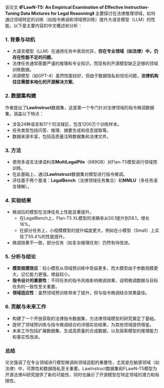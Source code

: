 该论文 **《FLawN-T5: An Empirical Examination of Effective Instruction-Tuning Data Mixtures for Legal Reasoning》** 主要探讨在法律推理领域，如何通过领域特定的训练（如指令微调和领域预训练）提升大语言模型（LLM）的性能。以下是主要内容的中文概述和分析：

### 1. 背景与动机

- 大语言模型（LLM）在通用任务中表现优异，**但在专业领域（如法律）中，仍存在性能不足的问题**。
- 法律任务通常需要严谨的推理和专业知识，而现有的开源模型缺乏足够的领域训练数据。
- 闭源模型（如GPT-4）虽然性能较好，但由于数据隐私和信任问题，**法律机构往往需要本地化的开源解决方案**。

### 2. 数据集构建

作者提出了**LawInstruct**数据集，这是第一个专门针对法律领域的指令微调数据集，涵盖以下特点：

- 涉及24种语言和17个司法辖区，包含1200万个训练样本。
- 任务类型包括问答、推理、摘要生成和信息提取等。
- 数据来源丰富，包括高质量注释数据集和法律文件。

### 3. 方法

- 使用多语言法律语料库**MultiLegalPile**（689GB）对Flan-T5模型进行领域预训练。
- 在此基础上，通过**LawInstruct**数据集对模型进行指令微调。
- 评估基于两个基准：**LegalBench**（法律领域任务集合）和**MMLU**（多任务语言理解）。

### 4. 实验结果

- 微调后的模型在法律任务上性能显著提升。
    - 在LegalBench上，Flan-T5 XL模型的准确率从50.1提升到58.1，增长16%。
    - 在部分任务上，小规模模型的提升幅度更大，例如在小模型（Small）上实现了55.4%的性能提升。
- 微调效果不一致，部分任务（如复杂推理任务）仍然有待改进。

### 5. 分析与结论

- **模型规模效应**：较小模型从领域预训练中受益更多，而大模型由于参数规模更大，记忆能力更强，增益较小。
- **指令设计的重要性**：不同任务的指令风格影响微调效果，说明微调数据与目标任务的一致性至关重要。
- **领域适应性**：虽然领域预训练带来了提升，但与指令微调结合效果最佳。

### 6. 贡献与未来工作

- 构建了一个开放获取的法律指令数据集，为法律领域模型的研究奠定了基础。
- 提供了领域预训练与指令微调结合的详细实验结果，为其他领域提供借鉴。
- 未来工作包括扩展数据集、生成高质量的合成数据，以及探索模型的推理能力和事实性改进。

### 总结

论文强调了在专业领域进行模型微调和领域适配的重要性，尤其是在敏感领域（如法律）中，可靠性和数据隐私至关重要。LawInstruct数据集和FLawN-T5模型为开源法律AI研究提供了新的可能性，同时也展示了开源模型在特定领域的潜力和局限性。